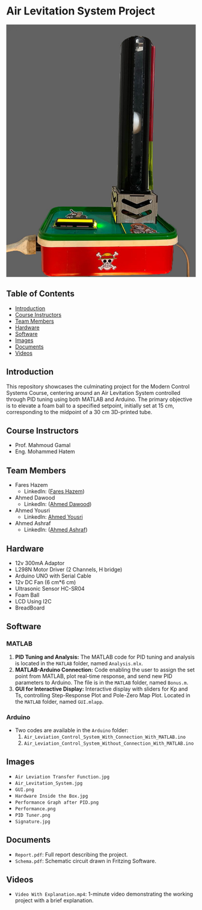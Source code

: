 # Air Levitation System Project

![Project Image](Images/Air_Levitation_System.jpg)

## Table of Contents
- [Introduction](#introduction)
- [Course Instructors](#course-instructors)
- [Team Members](#team-members)
- [Hardware](#hardware)
- [Software](#software)
- [Images](#images)
- [Documents](#documents)
- [Videos](#videos)

## Introduction

This repository showcases the culminating project for the Modern Control Systems Course, centering around an Air Levitation System controlled through PID tuning using both MATLAB and Arduino. The primary objective is to elevate a foam ball to a specified setpoint, initially set at 15 cm, corresponding to the midpoint of a 30 cm 3D-printed tube.

## Course Instructors

- Prof. Mahmoud Gamal
- Eng. Mohammed Hatem

## Team Members
- Fares Hazem 
  - LinkedIn: ([Fares Hazem](https://www.linkedin.com/in/fares-hazem-b5590214b/))
- Ahmed Dawood 
  - LinkedIn: ([Ahmed Dawood](https://www.linkedin.com/in/ahmed-dawod-088539223/))
- Ahmed Yousri
  - LinkedIn: [Ahmed Yousri](https://www.linkedin.com/in/ahmed-yousry-807582196/)
- Ahmed Ashraf 
  - LinkedIn: ([Ahmed Ashraf](https://www.linkedin.com/in/telemachus19/))

## Hardware

- 12v 300mA Adaptor
- L298N Motor Driver (2 Channels, H bridge)
- Arduino UNO with Serial Cable
- 12v DC Fan (6 cm*6 cm)
- Ultrasonic Sensor HC-SR04
- Foam Ball
- LCD Using I2C
- BreadBoard

## Software

### MATLAB
1. **PID Tuning and Analysis:** The MATLAB code for PID tuning and analysis is located in the `MATLAB` folder, named `Analysis.mlx`.
2. **MATLAB-Arduino Connection:** Code enabling the user to assign the set point from MATLAB, plot real-time response, and send new PID parameters to Arduino. The file is in the `MATLAB` folder, named `Bonus.m`.
3. **GUI for Interactive Display:** Interactive display with sliders for Kp and Ts, controlling Step-Response Plot and Pole-Zero Map Plot. Located in the `MATLAB` folder, named `GUI.mlapp`.

### Arduino
- Two codes are available in the `Arduino` folder:
  1. `Air_Leviation_Control_System_With_Connection_With_MATLAB.ino`
  2. `Air_Leviation_Control_System_Without_Connection_With_MATLAB.ino`

## Images

  - `Air Leviation Transfer Function.jpg`
  - `Air_Levitation_System.jpg`
  - `GUI.png`
  - `Hardware Inside the Box.jpg`
  - `Performance Graph after PID.png`
  - `Performance.png`
  - `PID Tuner.png`
  - `Signature.jpg`

## Documents

- `Report.pdf`: Full report describing the project.
- `Schema.pdf`: Schematic circuit drawn in Fritzing Software.

## Videos

- `Video With Explanation.mp4`: 1-minute video demonstrating the working project with a brief explanation.

